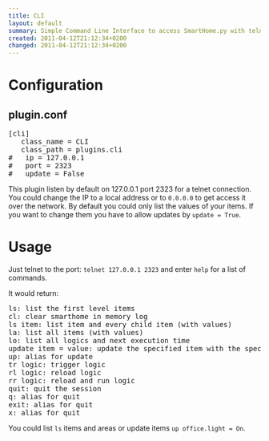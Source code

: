 ```yaml
---
title: CLI
layout: default
summary: Simple Command Line Interface to access SmartHome.py with telnet
created: 2011-04-12T21:12:34+0200
changed: 2011-04-12T21:12:34+0200
---
```


Configuration
=============

plugin.conf
-----------
<pre>
[cli]
   class_name = CLI
   class_path = plugins.cli
#   ip = 127.0.0.1
#   port = 2323
#   update = False
</pre>

This plugin listen by default on 127.0.0.1 port 2323 for a telnet connection.
You could change the IP to a local address or to <code>0.0.0.0</code> to get access it over the network.
By default you could only list the values of your items. If you want to change them you have to allow updates by <code>update = True</code>.

Usage
=====

Just telnet to the port: <code>telnet 127.0.0.1 2323</code> and enter <code>help</code> for a list of commands.

It would return:
<pre>ls: list the first level items
cl: clear smarthome in memory log
ls item: list item and every child item (with values)
la: list all items (with values)
lo: list all logics and next execution time
update item = value: update the specified item with the specified value
up: alias for update
tr logic: trigger logic
rl logic: reload logic
rr logic: reload and run logic
quit: quit the session
q: alias for quit
exit: alias for quit
x: alias for quit</pre>

You could list <code>ls</code> items and areas or update items <code>up office.light = On</code>.
